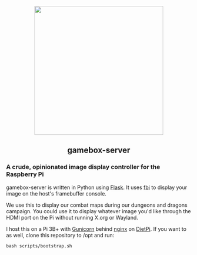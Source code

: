 
<div align="center">
<img src="d20.svg" height="350px"/>

## gamebox-server
</div>

### A crude, opinionated image display controller for the Raspberry Pi

gamebox-server is written in Python using [Flask](https://github.com/pallets/flask/#readme). It uses [fbi](https://www.kraxel.org/blog/linux/fbida/) to display your image on the host's framebuffer console.

We use this to display our combat maps during our dungeons and dragons campaign. You could use it to display whatever image you'd like through the HDMI port on the Pi without running X.org or Wayland.

I host this on a Pi 3B+ with [Gunicorn](https://gunicorn.org/) behind [nginx](https://nginx.org/en/) on [DietPi](https://dietpi.com/docs/). If you want to as well, clone this repository to /opt and run:

`bash scripts/bootstrap.sh`
